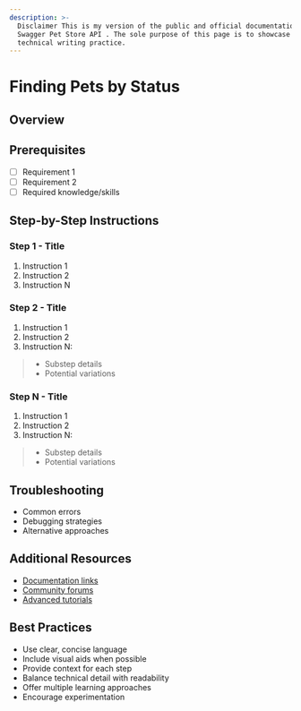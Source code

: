 ```yaml
---
description: >-
  Disclaimer This is my version of the public and official documentation of the
  Swagger Pet Store API . The sole purpose of this page is to showcase my
  technical writing practice.
---
```


# Finding Pets by Status

## Overview  

## Prerequisites  

- [ ] Requirement 1
- [ ] Requirement 2
- [ ] Required knowledge/skills

## Step-by-Step Instructions 

### Step 1 - Title  

1. Instruction 1    
2. Instruction 2    
3. Instruction N  

### Step 2 - Title  

1. Instruction 1    
2. Instruction 2    
3. Instruction N:    
> * Substep details  
> * Potential variations  

### Step N - Title  

1. Instruction 1    
2. Instruction 2    
3. Instruction N:    
> * Substep details  
> * Potential variations

## Troubleshooting  

- Common errors
- Debugging strategies
- Alternative approaches

## Additional Resources  

- [Documentation links]()
- [Community forums]()
- [Advanced tutorials]()

## Best Practices  

- Use clear, concise language
- Include visual aids when possible
- Provide context for each step
- Balance technical detail with readability
- Offer multiple learning approaches
- Encourage experimentation